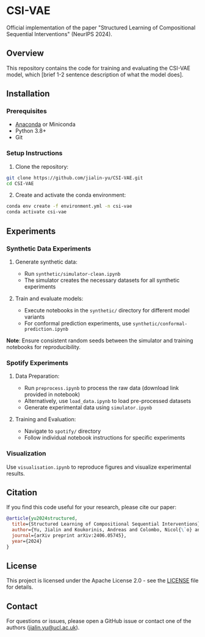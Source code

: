 # CSI-VAE

Official implementation of the paper "Structured Learning of Compositional Sequential Interventions" (NeurIPS 2024).

## Overview

This repository contains the code for training and evaluating the CSI-VAE model, which [brief 1-2 sentence description of what the model does].

## Installation

### Prerequisites
- [Anaconda](https://www.anaconda.com/products/individual#download-section) or Miniconda
- Python 3.8+
- Git

### Setup Instructions

1. Clone the repository:
```bash
git clone https://github.com/jialin-yu/CSI-VAE.git
cd CSI-VAE
```

2. Create and activate the conda environment:
```bash
conda env create -f environment.yml -n csi-vae
conda activate csi-vae
```

## Experiments

### Synthetic Data Experiments

1. Generate synthetic data:
   - Run `synthetic/simulator-clean.ipynb`
   - The simulator creates the necessary datasets for all synthetic experiments

2. Train and evaluate models:
   - Execute notebooks in the `synthetic/` directory for different model variants
   - For conformal prediction experiments, use `synthetic/conformal-prediction.ipynb`

**Note**: Ensure consistent random seeds between the simulator and training notebooks for reproducibility.

### Spotify Experiments

1. Data Preparation:
   - Run `preprocess.ipynb` to process the raw data (download link provided in notebook)
   - Alternatively, use `load_data.ipynb` to load pre-processed datasets
   - Generate experimental data using `simulator.ipynb`

2. Training and Evaluation:
   - Navigate to `spotify/` directory
   - Follow individual notebook instructions for specific experiments

### Visualization

Use `visualisation.ipynb` to reproduce figures and visualize experimental results.

## Citation

If you find this code useful for your research, please cite our paper:

```bibtex
@article{yu2024structured,
  title={Structured Learning of Compositional Sequential Interventions},
  author={Yu, Jialin and Koukorinis, Andreas and Colombo, Nicol{\`o} and Zhu, Yuchen and Silva, Ricardo},
  journal={arXiv preprint arXiv:2406.05745},
  year={2024}
}
```

## License

This project is licensed under the Apache License 2.0 - see the [LICENSE](LICENSE) file for details.

## Contact

For questions or issues, please open a GitHub issue or contact one of the authors (jialin.yu@ucl.ac.uk).